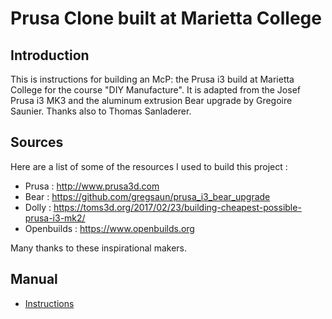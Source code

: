 # Prusa Clone built at Marietta College



## Introduction

This is instructions for building an McP: the Prusa i3 build at Marietta College for the course "DIY Manufacture".  It is adapted from the Josef Prusa i3 MK3 and the aluminum extrusion Bear upgrade by Gregoire Saunier.  Thanks also to Thomas Sanladerer.

## Sources

Here are a list of some of the resources I used to build this project :

* Prusa : http://www.prusa3d.com
* Bear : https://github.com/gregsaun/prusa_i3_bear_upgrade
* Dolly : https://toms3d.org/2017/02/23/building-cheapest-possible-prusa-i3-mk2/
* Openbuilds : https://www.openbuilds.org

Many thanks to these inspirational makers.

## Manual

* [Instructions](instructions/)

